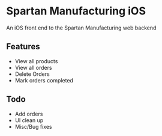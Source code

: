 #  Spartan Manufacturing iOS

An iOS front end to the Spartan Manufacturing web backend

## Features

- View all products
- View all orders
- Delete Orders
- Mark orders completed

## Todo

- Add orders
- UI clean up
- Misc/Bug fixes
